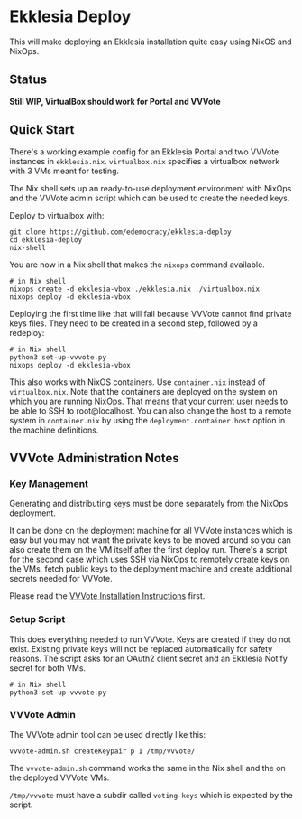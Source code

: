 # Ekklesia Deploy

This will make deploying an Ekklesia installation quite easy using NixOS and NixOps.
## Status

**Still WIP, VirtualBox should work for Portal and VVVote**


## Quick Start

There's a working example config for an Ekklesia Portal and two VVVote instances
in `ekklesia.nix`. `virtualbox.nix` specifies a virtualbox network with
 3 VMs meant for testing.

The Nix shell sets up an ready-to-use deployment environment with NixOps and
the VVVote admin script which can be used to create the needed keys.

Deploy to virtualbox with:

~~~
git clone https://github.com/edemocracy/ekklesia-deploy
cd ekklesia-deploy
nix-shell
~~~

You are now in a Nix shell that makes the `nixops` command available.

~~~
# in Nix shell
nixops create -d ekklesia-vbox ./ekklesia.nix ./virtualbox.nix
nixops deploy -d ekklesia-vbox
~~~

Deploying the first time like that will fail because VVVote cannot find private
keys files. They need to be created in a second step, followed by a redeploy:

~~~
# in Nix shell
python3 set-up-vvvote.py
nixops deploy -d ekklesia-vbox
~~~

This also works with NixOS containers. Use `container.nix` instead
of `virtualbox.nix`. Note that the containers are deployed on the system
on which you are running NixOps. That means that your current user needs to be able
to SSH to root@localhost. You can also change the host to a remote system in
`container.nix` by using the `deployment.container.host` option
in the machine definitions.

## VVVote Administration Notes

### Key Management

Generating and distributing keys must be done separately from the NixOps deployment.

It can be done on the deployment machine for all VVVote instances which is easy
but you may not want the private keys to be moved around so you can also create
them on the VM itself after the first deploy run. There's a script for the second
case which uses SSH via NixOps to remotely create keys on the VMs, fetch public
keys to the deployment machine and create additional secrets needed for VVVote.

Please read the [VVVote Installation Instructions](https://github.com/vvvote/vvvote/blob/master/doc/install.md#generate-and-distribute-server-keys)
first.

### Setup Script

This does everything needed to run VVVote. Keys are created if they do not exist.
Existing private keys will not be replaced automatically for safety reasons.
The script asks for an OAuth2 client secret and an Ekklesia Notify secret for both
VMs. 

~~~
# in Nix shell
python3 set-up-vvvote.py
~~~

### VVVote Admin

The VVVote admin tool can be used directly like this:

~~~
vvvote-admin.sh createKeypair p 1 /tmp/vvvote/
~~~

The `vvvote-admin.sh` command works the same in the Nix shell and the on the deployed VVVote VMs.

`/tmp/vvvote` must have a subdir called `voting-keys` which is expected by the script.

~~~
